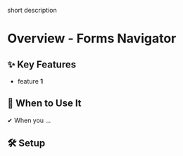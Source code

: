 short description

# Overview - Forms Navigator

## ✨ Key Features

- feature **1**

## 📌 When to Use It

✔ When you ...

## 🛠️ Setup
